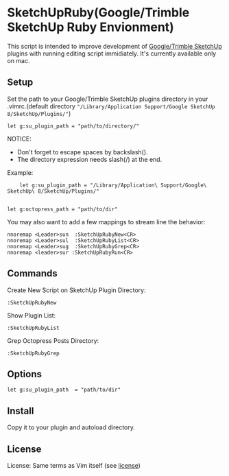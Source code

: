 SketchUpRuby(Google/Trimble SketchUp Ruby Envionment)
============

This script is intended to improve development of  [Google/Trimble SketchUp](http://sketchup.google.com/) plugins with running editing script immidiately.
It's currently available only on mac.

Setup
------------
Set the path to your Google/Trimble SketchUp plugins directory in your .vimrc.(default directory `"/Library/Application Support/Google SketchUp 8/SketchUp/Plugins/"`)

	let g:su_plugin_path = "path/to/directory/"
	
NOTICE: 
- Don't forget to escape spaces by backslash(\).
- The directory expression needs slash(/) at the end.

 Example:
 
		let g:su_plugin_path = "/Library/Application\ Support/Google\ SketchUp\ 8/SketchUp/Plugins/"


    let g:octopress_path = "path/to/dir"

You may also want to add a few mappings to stream line the behavior:

    nnoremap <Leader>sun  :SketchUpRubyNew<CR>
    nnoremap <Leader>sul  :SketchUpRubyList<CR>
    nnoremap <Leader>sug  :SketchUpRubyGrep<CR>
    nnoremap <leader>sur :SketchUpRubyRun<CR>

Commands
------------

Create New Script on SketchUp Plugin Directory:

    :SketchUpRubyNew

Show Plugin List:

    :SketchUpRubyList

Grep Octopress Posts Directory:

    :SketchUpRubyGrep

Options
------------

    let g:su_plugin_path  = "path/to/dir"

Install
------------

Copy it to your plugin and autoload directory.

License
------------

License: Same terms as Vim itself (see [license](http://vimdoc.sourceforge.net/htmldoc/uganda.html#license))
